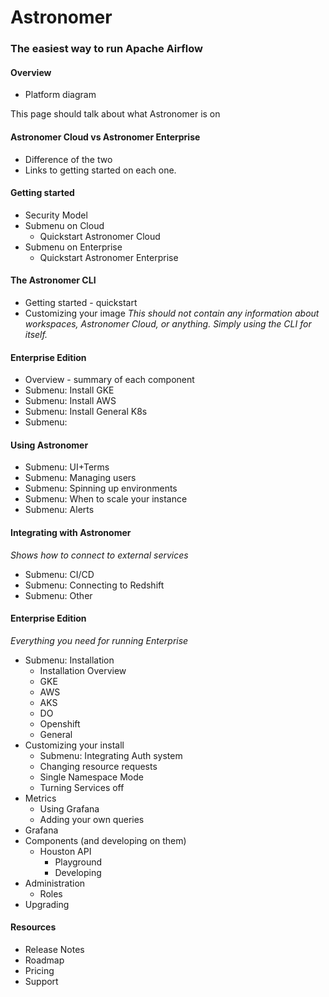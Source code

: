 # Astronomer
### The easiest way to run Apache Airflow

#### Overview
- Platform diagram

This page should talk about what Astronomer is on


#### Astronomer Cloud vs Astronomer Enterprise
- Difference of the two
- Links to getting started on each one.

#### Getting started
- Security Model
- Submenu on Cloud
  - Quickstart Astronomer Cloud
- Submenu on Enterprise
  - Quickstart Astronomer Enterprise

#### The Astronomer CLI
- Getting started - quickstart
- Customizing your image
_This should not contain any information about workspaces, Astronomer Cloud, or anything. Simply using the CLI for itself._

#### Enterprise Edition
- Overview - summary of each component
- Submenu: Install GKE
- Submenu: Install AWS
- Submenu: Install General K8s
- Submenu:

#### Using Astronomer
- Submenu: UI+Terms
- Submenu: Managing users
- Submenu: Spinning up environments
- Submenu: When to scale your instance
- Submenu: Alerts

#### Integrating with Astronomer
_Shows how to connect to external services_
- Submenu: CI/CD
- Submenu: Connecting to Redshift
- Submenu: Other

#### Enterprise Edition
_Everything you need for running Enterprise_
- Submenu: Installation
  - Installation Overview
  - GKE
  - AWS
  - AKS
  - DO
  - Openshift
  - General
- Customizing your install
  - Submenu: Integrating Auth system
  - Changing resource requests
  - Single Namespace Mode
  - Turning Services off
- Metrics
  - Using Grafana
  - Adding your own queries
- Grafana
- Components (and developing on them)
  - Houston API
    - Playground
    - Developing
- Administration
  - Roles
- Upgrading

#### Resources
- Release Notes
- Roadmap
- Pricing
- Support
